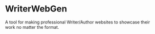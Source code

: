# WriterWebGen
A tool for making professional Writer/Author websites to showcase their work no matter the format.

